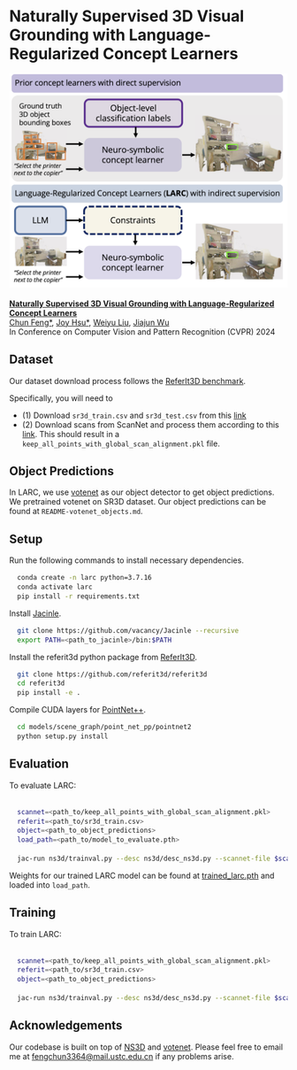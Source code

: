 # Naturally Supervised 3D Visual Grounding with Language-Regularized Concept Learners


![figure](figure.png)
<br />
<br />
**[Naturally Supervised 3D Visual Grounding with Language-Regularized Concept Learners](https://arxiv.org/abs/2404.19696)**
<br />
[Chun Feng*](https://chunfeng3364.github.io/),
[Joy Hsu*](http://web.stanford.edu/~joycj/),
[Weiyu Liu](http://weiyuliu.com/),
[Jiajun Wu](https://jiajunwu.com/)
<br />
In Conference on Computer Vision and Pattern Recognition (CVPR) 2024
<br />

## Dataset
Our dataset download process follows the [ReferIt3D benchmark](https://github.com/referit3d/referit3d).

Specifically, you will need to
- (1) Download `sr3d_train.csv` and `sr3d_test.csv` from this [link](https://drive.google.com/drive/folders/1DS4uQq7fCmbJHeE-rEbO8G1-XatGEqNV)
- (2) Download scans from ScanNet and process them according to this [link](https://github.com/referit3d/referit3d/blob/eccv/referit3d/data/scannet/README.md). This should result in a `keep_all_points_with_global_scan_alignment.pkl` file.

## Object Predictions

In LARC, we use [votenet](https://github.com/facebookresearch/votenet) as our object detector to get object predictions. We pretrained votenet on SR3D dataset. Our object predictions can be found at `README-votenet_objects.md`.

## Setup

Run the following commands to install necessary dependencies.

```bash
  conda create -n larc python=3.7.16
  conda activate larc
  pip install -r requirements.txt
```

Install [Jacinle](https://github.com/vacancy/Jacinle).
```bash
  git clone https://github.com/vacancy/Jacinle --recursive
  export PATH=<path_to_jacinle>/bin:$PATH
```

Install the referit3d python package from [ReferIt3D](https://github.com/referit3d/referit3d).
```bash
  git clone https://github.com/referit3d/referit3d
  cd referit3d
  pip install -e .
```

Compile CUDA layers for [PointNet++](http://arxiv.org/abs/1706.02413).
```bash
  cd models/scene_graph/point_net_pp/pointnet2
  python setup.py install
```


## Evaluation

To evaluate LARC:

```bash

  scannet=<path_to/keep_all_points_with_global_scan_alignment.pkl>
  referit=<path_to/sr3d_train.csv>
  object=<path_to_object_predictions>
  load_path=<path_to/model_to_evaluate.pth>
  
  jac-run ns3d/trainval.py --desc ns3d/desc_ns3d.py --scannet-file $scannet --referit3D-file $referit --object_data_path $object --load $load_path --evaluate
```

Weights for our trained LARC model can be found at [trained_larc.pth](https://drive.google.com/file/d/1ApG1KACx6bAp6yPRHDFnBibraq7TJglB/view?usp=drive_link) and loaded into `load_path`.



## Training

To train LARC:

```bash

  scannet=<path_to/keep_all_points_with_global_scan_alignment.pkl>
  referit=<path_to/sr3d_train.csv>
  object=<path_to_object_predictions>
  
  jac-run ns3d/trainval.py --desc ns3d/desc_ns3d.py --scannet-file $scannet --referit3D-file $referit --object_data_path $object --lr 0.001 --epochs 60 --save-interval 1 --validation-interval 1
```



## Acknowledgements

Our codebase is built on top of [NS3D](https://github.com/joyhsu0504/NS3D) and [votenet](https://github.com/facebookresearch/votenet). Please feel free to email me at fengchun3364@mail.ustc.edu.cn if any problems arise.
